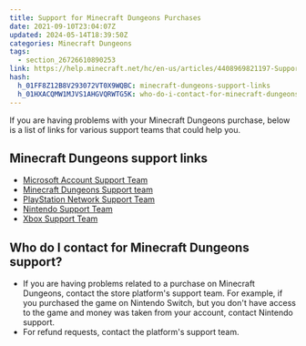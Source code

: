 ```yaml
---
title: Support for Minecraft Dungeons Purchases
date: 2021-09-10T23:04:07Z
updated: 2024-05-14T18:39:50Z
categories: Minecraft Dungeons
tags:
  - section_26726610890253
link: https://help.minecraft.net/hc/en-us/articles/4408969821197-Support-for-Minecraft-Dungeons-Purchases
hash:
  h_01FF8Z12B8V293072VT0X9WQBC: minecraft-dungeons-support-links
  h_01HXACQMW1MJVS1AHGVQRWTG5K: who-do-i-contact-for-minecraft-dungeons-support
---
```


If you are having problems with your Minecraft Dungeons purchase, below is a list of links for various support teams that could help you.

## Minecraft Dungeons support links

- [Microsoft Account Support Team](https://support.microsoft.com/contactus/)
- [Minecraft Dungeons Support team](https://help.minecraft.net/hc/en-us/requests/new)
- [PlayStation Network Support Team](https://www.playstation.com/en-us/support/?smcid=pdc%3Aen-us%3Acorporate-about-us%3Aprimary%20nav%3Amsg-support%3Asupport) 
- [Nintendo Support Team](https://en-americas-support.nintendo.com/app/contact)
- [Xbox Support Team](https://support.xbox.com/en-US/contact-us)

## Who do I contact for Minecraft Dungeons support?

- If you are having problems related to a purchase on Minecraft Dungeons, contact the store platform's support team. For example, if you purchased the game on Nintendo Switch, but you don't have access to the game and money was taken from your account, contact Nintendo support.
- For refund requests, contact the platform's support team.
